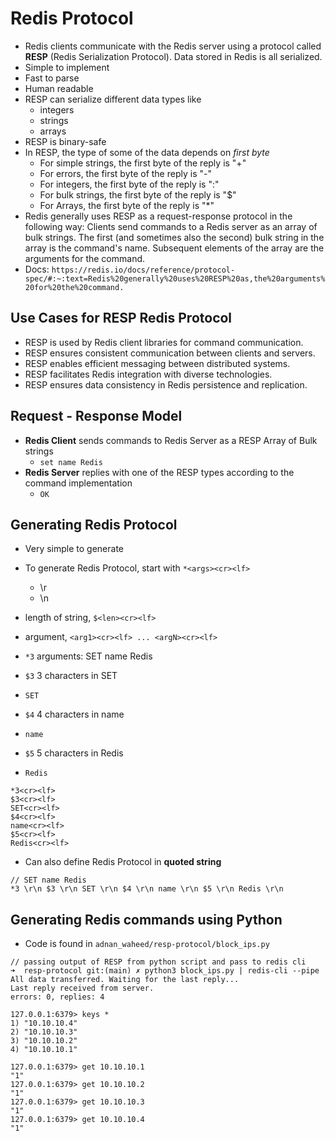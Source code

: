 # Redis Protocol

- Redis clients communicate with the Redis server using a protocol called **RESP** (Redis Serialization Protocol). Data stored in Redis is all serialized.
- Simple to implement
- Fast to parse
- Human readable
- RESP can serialize different data types like
  - integers
  - strings
  - arrays
- RESP is binary-safe
- In RESP, the type of some of the data depends on _first byte_
  - For simple strings, the first byte of the reply is "+"
  - For errors, the first byte of the reply is "-"
  - For integers, the first byte of the reply is ":"
  - For bulk strings, the first byte of the reply is "$"
  - For Arrays, the first byte of the reply is "\*"
- Redis generally uses RESP as a request-response protocol in the following way: Clients send commands to a Redis server as an array of bulk strings. The first (and sometimes also the second) bulk string in the array is the command's name. Subsequent elements of the array are the arguments for the command.
- Docs: `https://redis.io/docs/reference/protocol-spec/#:~:text=Redis%20generally%20uses%20RESP%20as,the%20arguments%20for%20the%20command.`

## Use Cases for RESP Redis Protocol

- RESP is used by Redis client libraries for command communication.
- RESP ensures consistent communication between clients and servers.
- RESP enables efficient messaging between distributed systems.
- RESP facilitates Redis integration with diverse technologies.
- RESP ensures data consistency in Redis persistence and replication.

## Request - Response Model

- **Redis Client** sends commands to Redis Server as a RESP Array of Bulk strings
  - `set name Redis`
- **Redis Server** replies with one of the RESP types according to the command implementation
  - `OK`

## Generating Redis Protocol

- Very simple to generate
- To generate Redis Protocol, start with `*<args><cr><lf>`
  - <cr> \r
  - <lf> \n
- length of string, `$<len><cr><lf>`
- argument, `<arg1><cr><lf> ... <argN><cr><lf>`

- `*3` arguments: SET name Redis
- `$3` 3 characters in SET
- `SET`
- `$4` 4 characters in name
- `name`
- `$5` 5 characters in Redis
- `Redis`

```
*3<cr><lf>
$3<cr><lf>
SET<cr><lf>
$4<cr><lf>
name<cr><lf>
$5<cr><lf>
Redis<cr><lf>
```

- Can also define Redis Protocol in **quoted string**

```
// SET name Redis
*3 \r\n $3 \r\n SET \r\n $4 \r\n name \r\n $5 \r\n Redis \r\n
```

## Generating Redis commands using Python

- Code is found in `adnan_waheed/resp-protocol/block_ips.py`

```
// passing output of RESP from python script and pass to redis cli
➜  resp-protocol git:(main) ✗ python3 block_ips.py | redis-cli --pipe
All data transferred. Waiting for the last reply...
Last reply received from server.
errors: 0, replies: 4

127.0.0.1:6379> keys *
1) "10.10.10.4"
2) "10.10.10.3"
3) "10.10.10.2"
4) "10.10.10.1"

127.0.0.1:6379> get 10.10.10.1
"1"
127.0.0.1:6379> get 10.10.10.2
"1"
127.0.0.1:6379> get 10.10.10.3
"1"
127.0.0.1:6379> get 10.10.10.4
"1"
```
